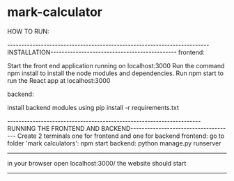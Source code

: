 # mark-calculator

HOW TO RUN:

------------------------------------------------------------------------INSTALLATION---------------------------------------------
frontend:

Start the front end application running on localhost:3000
Run the command npm install to install the node modules and dependencies.
Run npm start  to run the React app  at localhost:3000

backend:

install backend modules using
pip install -r requirements.txt

---------------------------------------------------------------------RUNNING THE FRONTEND AND BACKEND-------------------------------------
Create 2 terminals
one for frontend and one for backend 
frontend:
go to folder 'mark calculators':
npm start
backend:
python manage.py runserver

---------------------------------------------------------------------------------------------------------------------------------------------


in your browser open localhost:3000/
the website should start

-------------------------------------------------------------------------------------------




